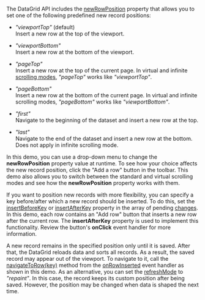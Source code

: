 The DataGrid API includes the [newRowPosition](/Documentation/ApiReference/UI_Components/dxDataGrid/Configuration/editing/#newRowPosition) property that allows you to set one of the following predefined new record positions:

- *"viewportTop"* (default)           
Insert a new row at the top of the viewport.

- *"viewportBottom"*          
Insert a new row at the bottom of the viewport.

- *"pageTop"*         
Insert a new row at the top of the current page. In virtual and infinite [scrolling modes](/Documentation/ApiReference/UI_Components/dxDataGrid/Configuration/scrolling/#mode), *"pageTop"* works like *"viewportTop"*. 

- *"pageBottom"*        
Insert a new row at the bottom of the current page. In virtual and infinite scrolling modes, *"pageBottom"* works like *"viewportBottom"*. 

- *"first"*           
Navigate to the beginning of the dataset and insert a new row at the top.

- *"last"*            
Navigate to the end of the dataset and insert a new row at the bottom. Does not apply in infinite scrolling mode.

In this demo, you can use a drop-down menu to change the **newRowPosition** property value at runtime. To see how your choice affects the new record position, click the "Add a row" button in the toolbar. This demo also allows you to switch between the standard and virtual scrolling modes and see how the **newRowPosition** property works with them.

If you want to position new records with more flexibility, you can specify a key before/after which a new record should be inserted. To do this, set the [insertBeforeKey](/Documentation/ApiReference/UI_Components/dxDataGrid/Configuration/editing/changes/#insertBeforeKey) or [insertAfterKey](/Documentation/ApiReference/UI_Components/dxDataGrid/Configuration/editing/changes/#insertAfterKey) property in the array of pending [changes](/Documentation/ApiReference/UI_Components/dxDataGrid/Configuration/editing/changes/). In this demo, each row contains an "Add row" button that inserts a new row after the current row. The **insertAfterKey** property is used to implement this functionality. Review the button's **onClick** event handler for more information.

A new record remains in the specified position only until it is saved. After that, the DataGrid reloads data and sorts all records. As a result, the saved record may appear out of the viewport. To navigate to it, call the [navigateToRow(key)](/Documentation/ApiReference/UI_Components/dxDataGrid/Methods/#navigateToRowkey) method from the [onRowInserted](/Documentation/ApiReference/UI_Components/dxDataGrid/Configuration/#onRowInserted) event handler as shown in this demo. As an alternative, you can set the [refreshMode](/Documentation/ApiReference/UI_Components/dxDataGrid/Configuration/editing/#refreshMode) to *"repaint"*. In this case, the record keeps its custom position after being saved. However, the position may be changed when data is shaped the next time.